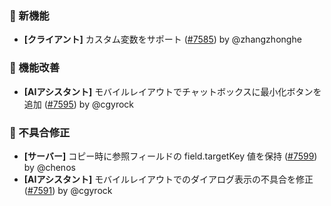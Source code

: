### 🎉 新機能

* **[クライアント]** カスタム変数をサポート ([#7585](https://github.com/nocobase/nocobase/pull/7585)) by @zhangzhonghe

### 🚀 機能改善

* **[AIアシスタント]** モバイルレイアウトでチャットボックスに最小化ボタンを追加 ([#7595](https://github.com/nocobase/nocobase/pull/7595)) by @cgyrock

### 🐛 不具合修正

* **[サーバー]** コピー時に参照フィールドの field.targetKey 値を保持 ([#7599](https://github.com/nocobase/nocobase/pull/7599)) by @chenos
* **[AIアシスタント]** モバイルレイアウトでのダイアログ表示の不具合を修正 ([#7591](https://github.com/nocobase/nocobase/pull/7591)) by @cgyrock
